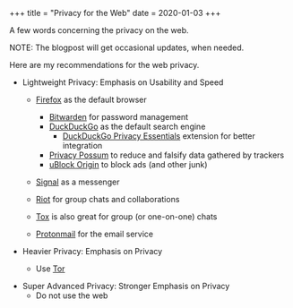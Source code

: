 +++
title = "Privacy for the Web"
date = 2020-01-03
+++

A few words concerning the privacy on the web.

NOTE: The blogpost will get occasional updates, when needed.

Here are my recommendations for the web privacy.

- Lightweight Privacy: Emphasis on Usability and Speed

  - [Firefox](https://www.mozilla.org/en-US/firefox/new/) as the default browser

    - [Bitwarden](https://addons.mozilla.org/en-US/firefox/addon/bitwarden-password-manager/) for password management
    - [DuckDuckGo](https://duckduckgo.com/) as the default search engine
      - [DuckDuckGo Privacy Essentials](https://addons.mozilla.org/en-US/firefox/addon/duckduckgo-for-firefox/) extension for better integration
    - [Privacy Possum](https://addons.mozilla.org/en-US/firefox/addon/privacy-possum/) to reduce and falsify data gathered by trackers
    - [uBlock Origin](https://addons.mozilla.org/en-US/firefox/addon/ublock-origin/) to block ads (and other junk)

  - [Signal](https://signal.org/) as a messenger
  - [Riot](https://about.riot.im/) for group chats and collaborations
  - [Tox](https://tox.chat/) is also great for group (or one-on-one) chats
  - [Protonmail](https://protonmail.com/) for the email service

- Heavier Privacy: Emphasis on Privacy
  - Use [Tor](https://www.torproject.org/)

* Super Advanced Privacy: Stronger Emphasis on Privacy
  - Do not use the web
